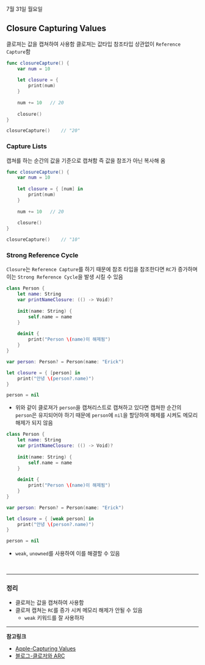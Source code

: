 7월 31일 월요일

## Closure Capturing Values
클로져는 값을 캡쳐하여 사용함
클로져는 값타입 참조타입 상관없이 `Reference Capture`함

```swift
func closureCapture() {
    var num = 10
    
    let closure = {
        print(num)
    }
    
    num += 10   // 20
    
    closure()
}

closureCapture()    // "20"
```

### Capture Lists
캡쳐를 하는 순간의 값을 기준으로 캡쳐함
즉 값을 참조가 아닌 복사해 옴

```swift
func closureCapture() {
    var num = 10
    
    let closure = { [num] in
        print(num)
    }
    
    num += 10   // 20
    
    closure()
}

closureCapture()    // "10"
```

### Strong Reference Cycle
`Closure`는 `Reference Capture`를 하기 때문에 참조 타입을 참조한다면 `RC`가 증가하며 이는 `Strong Reference Cycle`을 발생 시킬 수 있음

```swift
class Person {
    let name: String
    var printNameClosure: (() -> Void)?
    
    init(name: String) {
        self.name = name
    }
    
    deinit {
        print("Person \(name)이 해제됨")
    }
}

var person: Person? = Person(name: "Erick")

let closure = { [person] in
    print("안녕 \(person?.name)")
}

person = nil
```
- 위와 같이 클로져가 `person`을 캡쳐리스트로 캡쳐하고 있다면 캡쳐한 순간의 `person`은 유지되어야 하기 때문에 `person`에 `nil`을 할당하여 해제를 시켜도 메모리 해제가 되지 않음

```swift
class Person {
    let name: String
    var printNameClosure: (() -> Void)?
    
    init(name: String) {
        self.name = name
    }
    
    deinit {
        print("Person \(name)이 해제됨")
    }
}

var person: Person? = Person(name: "Erick")

let closure = { [weak person] in
    print("안녕 \(person?.name)")
}

person = nil
```
- `weak`, `unowned`를 사용하여 이를 해결할 수 있음

</br>

---
### 정리
- 클로져는 값을 캡쳐하여 사용함
- 클로져 캡쳐는 `RC`를 증가 시켜 메모리 해제가 안될 수 있음
    - `weak` 키워드를 잘 사용하자

---
**참고링크**
- [Apple-Capturing Values](https://docs.swift.org/swift-book/documentation/the-swift-programming-language/closures/#Capturing-Values)
- [블로그-클로저와 ARC](https://babbab2.tistory.com/83)
